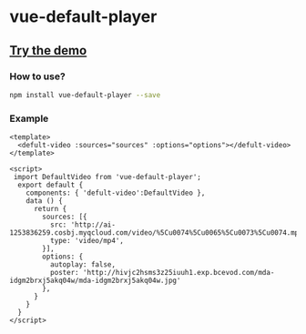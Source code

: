 # vue-default-player
## [Try the demo](https://liuying1214.github.io/vue-video-player/demo)

### How to use?
```bash
npm install vue-default-player --save
```

### Example

```vue
<template>
  <defult-video :sources="sources" :options="options"></defult-video>
</template>

<script>
 import DefaultVideo from 'vue-default-player';
  export default {
    components: { 'defult-video':DefaultVideo },
    data () {
      return {
        sources: [{
          src: 'http://ai-1253836259.cosbj.myqcloud.com/video/%5Cu0074%5Cu0065%5Cu0073%5Cu0074.mp4',
          type: 'video/mp4',
        }],
        options: {
          autoplay: false,  
          poster: 'http://hivjc2hsms3z25iuuh1.exp.bcevod.com/mda-idgm2brxj5akq04w/mda-idgm2brxj5akq04w.jpg'
        },
      }
    }
  }
</script>
```